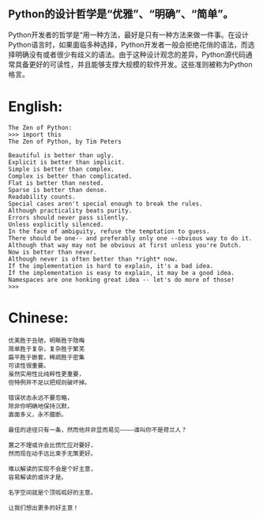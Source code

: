 ## Python的设计哲学是“优雅”、“明确”、“简单”。

Python开发者的哲学是“用一种方法，最好是只有一种方法来做一件事。在设计Python语言时，如果面临多种选择，Python开发者一般会拒绝花俏的语法，而选择明确没有或者很少有歧义的语法。由于这种设计观念的差异，Python源代码通常具备更好的可读性，并且能够支撑大规模的软件开发。这些准则被称为Python格言。

# English:
```
The Zen of Python:
>>> import this
The Zen of Python, by Tim Peters

Beautiful is better than ugly.
Explicit is better than implicit.
Simple is better than complex.
Complex is better than complicated.
Flat is better than nested.
Sparse is better than dense.
Readability counts.
Special cases aren't special enough to break the rules.
Although practicality beats purity.
Errors should never pass silently.
Unless explicitly silenced.
In the face of ambiguity, refuse the temptation to guess.
There should be one-- and preferably only one --obvious way to do it.
Although that way may not be obvious at first unless you're Dutch.
Now is better than never.
Although never is often better than *right* now.
If the implementation is hard to explain, it's a bad idea.
If the implementation is easy to explain, it may be a good idea.
Namespaces are one honking great idea -- let's do more of those!
>>>
```

# Chinese:
```
优美胜于丑陋，明晰胜于隐晦
简单胜于复杂，复杂胜于繁芜
扁平胜于嵌套，稀疏胜于密集
可读性很重要。
虽然实用性比纯粹性更重要，
但特例并不足以把规则破坏掉。

错误状态永远不要忽略，
除非你明确地保持沉默，
直面多义，永不臆断。

最佳的途径只有一条，然而他并非显而易见————谁叫你不是荷兰人？

置之不理或许会比慌忙应对要好，
然而现在动手远比束手无策更好。

难以解读的实现不会是个好主意，
容易解读的或许才是。

名字空间就是个顶呱呱好的主意。

让我们想出更多的好主意！
```
